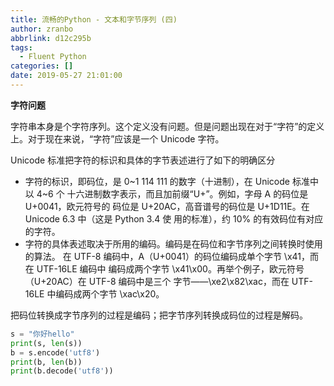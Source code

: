 ```yaml
---
title: 流畅的Python - 文本和字节序列 (四)
author: zranbo
abbrlink: d12c295b
tags:
  - Fluent Python
categories: []
date: 2019-05-27 21:01:00
---
```

<b>字符问题</b>

字符串本身是个字符序列。这个定义没有问题。但是问题出现在对于“字符”的定义上。对于现在来说，“字符”应该是一个 Unicode 字符。

Unicode 标准把字符的标识和具体的字节表述进行了如下的明确区分
	
 - 字符的标识，即码位，是 0~1 114 111 的数字（十进制），在 Unicode 标准中以 4~6 个 十六进制数字表示，而且加前缀“U+”。例如，字母 A 的码位是 U+0041，欧元符号的 码位是 U+20AC，高音谱号的码位是 U+1D11E。在 Unicode 6.3 中（这是 Python 3.4 使 用的标准），约 10% 的有效码位有对应的字符。
 - 字符的具体表述取决于所用的编码。编码是在码位和字节序列之间转换时使用的算法。 在 UTF-8 编码中，A（U+0041）的码位编码成单个字节 \x41，而在 UTF-16LE 编码中 编码成两个字节 \x41\x00。再举个例子，欧元符号（U+20AC）在 UTF-8 编码中是三个 字节——\xe2\x82\xac，而在 UTF-16LE 中编码成两个字节 \xac\x20。
 
把码位转换成字节序列的过程是编码；把字节序列转换成码位的过程是解码。

```python
s = "你好hello"
print(s, len(s))
b = s.encode('utf8')
print(b, len(b))
print(b.decode('utf8'))
```

